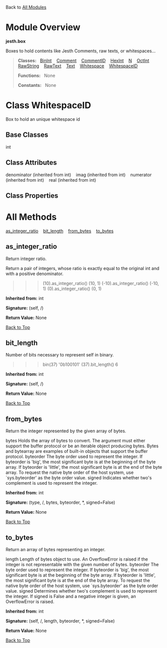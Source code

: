 Back to [All Modules](https://github.com/pyrustic/jesth/blob/master/docs/modules/README.md#readme)

# Module Overview

**jesth.box**
 
Boxes to hold contents like Jesth Comments, raw texts, or whitespaces...

> **Classes:** &nbsp; [BinInt](https://github.com/pyrustic/jesth/blob/master/docs/modules/content/jesth.box/content/classes/BinInt.md#class-binint) &nbsp;&nbsp; [Comment](https://github.com/pyrustic/jesth/blob/master/docs/modules/content/jesth.box/content/classes/Comment.md#class-comment) &nbsp;&nbsp; [CommentID](https://github.com/pyrustic/jesth/blob/master/docs/modules/content/jesth.box/content/classes/CommentID.md#class-commentid) &nbsp;&nbsp; [HexInt](https://github.com/pyrustic/jesth/blob/master/docs/modules/content/jesth.box/content/classes/HexInt.md#class-hexint) &nbsp;&nbsp; [N](https://github.com/pyrustic/jesth/blob/master/docs/modules/content/jesth.box/content/classes/N.md#class-n) &nbsp;&nbsp; [OctInt](https://github.com/pyrustic/jesth/blob/master/docs/modules/content/jesth.box/content/classes/OctInt.md#class-octint) &nbsp;&nbsp; [RawString](https://github.com/pyrustic/jesth/blob/master/docs/modules/content/jesth.box/content/classes/RawString.md#class-rawstring) &nbsp;&nbsp; [RawText](https://github.com/pyrustic/jesth/blob/master/docs/modules/content/jesth.box/content/classes/RawText.md#class-rawtext) &nbsp;&nbsp; [Text](https://github.com/pyrustic/jesth/blob/master/docs/modules/content/jesth.box/content/classes/Text.md#class-text) &nbsp;&nbsp; [Whitespace](https://github.com/pyrustic/jesth/blob/master/docs/modules/content/jesth.box/content/classes/Whitespace.md#class-whitespace) &nbsp;&nbsp; [WhitespaceID](https://github.com/pyrustic/jesth/blob/master/docs/modules/content/jesth.box/content/classes/WhitespaceID.md#class-whitespaceid)
>
> **Functions:** &nbsp; None
>
> **Constants:** &nbsp; None

# Class WhitespaceID
Box to hold an unique whitespace id

## Base Classes
int

## Class Attributes
denominator (inherited from int) &nbsp;&nbsp; imag (inherited from int) &nbsp;&nbsp; numerator (inherited from int) &nbsp;&nbsp; real (inherited from int)

## Class Properties


# All Methods
[as\_integer\_ratio](#as_integer_ratio) &nbsp;&nbsp; [bit\_length](#bit_length) &nbsp;&nbsp; [from\_bytes](#from_bytes) &nbsp;&nbsp; [to\_bytes](#to_bytes)

## as\_integer\_ratio
Return integer ratio.

Return a pair of integers, whose ratio is exactly equal to the original int
and with a positive denominator.

>>> (10).as_integer_ratio()
(10, 1)
>>> (-10).as_integer_ratio()
(-10, 1)
>>> (0).as_integer_ratio()
(0, 1)

**Inherited from:** int

**Signature:** (self, /)





**Return Value:** None

[Back to Top](#module-overview)


## bit\_length
Number of bits necessary to represent self in binary.

>>> bin(37)
'0b100101'
>>> (37).bit_length()
6

**Inherited from:** int

**Signature:** (self, /)





**Return Value:** None

[Back to Top](#module-overview)


## from\_bytes
Return the integer represented by the given array of bytes.

bytes
  Holds the array of bytes to convert.  The argument must either
  support the buffer protocol or be an iterable object producing bytes.
  Bytes and bytearray are examples of built-in objects that support the
  buffer protocol.
byteorder
  The byte order used to represent the integer.  If byteorder is 'big',
  the most significant byte is at the beginning of the byte array.  If
  byteorder is 'little', the most significant byte is at the end of the
  byte array.  To request the native byte order of the host system, use
  `sys.byteorder' as the byte order value.
signed
  Indicates whether two's complement is used to represent the integer.

**Inherited from:** int

**Signature:** (type, /, bytes, byteorder, \*, signed=False)





**Return Value:** None

[Back to Top](#module-overview)


## to\_bytes
Return an array of bytes representing an integer.

length
  Length of bytes object to use.  An OverflowError is raised if the
  integer is not representable with the given number of bytes.
byteorder
  The byte order used to represent the integer.  If byteorder is 'big',
  the most significant byte is at the beginning of the byte array.  If
  byteorder is 'little', the most significant byte is at the end of the
  byte array.  To request the native byte order of the host system, use
  `sys.byteorder' as the byte order value.
signed
  Determines whether two's complement is used to represent the integer.
  If signed is False and a negative integer is given, an OverflowError
  is raised.

**Inherited from:** int

**Signature:** (self, /, length, byteorder, \*, signed=False)





**Return Value:** None

[Back to Top](#module-overview)



